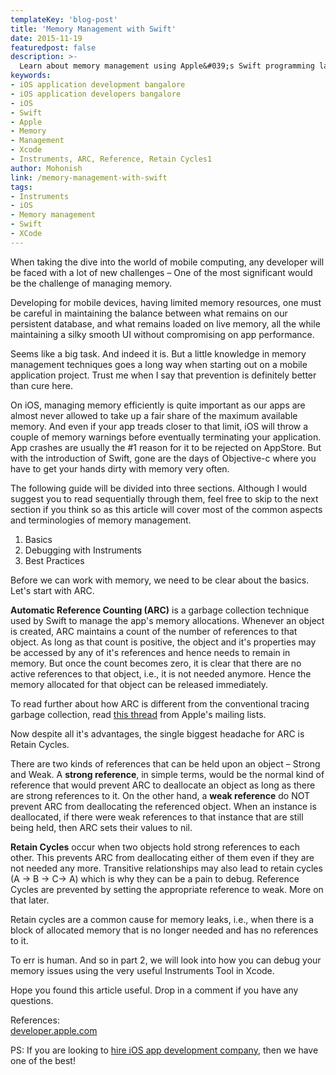 ```yaml
---
templateKey: 'blog-post'
title: 'Memory Management with Swift'
date: 2015-11-19
featuredpost: false
description: >-
  Learn about memory management using Apple&#039;s Swift programming language and Xcode, when building iOS apps. Contact us for iOS App Development services in bangalore.
keywords:
- iOS application development bangalore
- iOS application developers bangalore
- iOS
- Swift
- Apple
- Memory
- Management
- Xcode
- Instruments, ARC, Reference, Retain Cycles1
author: Mohonish 
link: /memory-management-with-swift
tags:
- Instruments
- iOS
- Memory management
- Swift
- XCode
---
```



When taking the dive into the world of mobile computing, any developer will be faced with a lot of new challenges – One of the most significant would be the challenge of managing memory.

Developing for mobile devices, having limited memory resources, one must be careful in maintaining the balance between what remains on our persistent database, and what remains loaded on live memory, all the while maintaining a silky smooth UI without compromising on app performance.

Seems like a big task. And indeed it is. But a little knowledge in memory management techniques goes a long way when starting out on a mobile application project. Trust me when I say that prevention is definitely better than cure here.

On iOS, managing memory efficiently is quite important as our apps are almost never allowed to take up a fair share of the maximum available memory. And even if your app treads closer to that limit, iOS will throw a couple of memory warnings before eventually terminating your application. App crashes are usually the #1 reason for it to be rejected on AppStore. But with the introduction of Swift, gone are the days of Objective-c where you have to get your hands dirty with memory very often.

The following guide will be divided into three sections. Although I would suggest you to read sequentially through them, feel free to skip to the next section if you think so as this article will cover most of the common aspects and terminologies of memory management.

1. Basics
2. Debugging with Instruments
3. Best Practices

Before we can work with memory, we need to be clear about the basics. Let's start with ARC.

**Automatic Reference Counting (ARC)** is a garbage collection technique used by Swift to manage the app's memory allocations. Whenever an object is created, ARC maintains a count of the number of references to that object. As long as that count is positive, the object and it's properties may be accessed by any of it's references and hence needs to remain in memory. But once the count becomes zero, it is clear that there are no active references to that object, i.e., it is not needed anymore. Hence the memory allocated for that object can be released immediately.

To read further about how ARC is different from the conventional tracing garbage collection, read [this thread][1] from Apple's mailing lists.

Now despite all it's advantages, the single biggest headache for ARC is Retain Cycles.

There are two kinds of references that can be held upon an object – Strong and Weak. A **strong reference**, in simple terms, would be the normal kind of reference that would prevent ARC to deallocate an object as long as there are strong references to it. On the other hand, a **weak reference** do NOT prevent ARC from deallocating the referenced object. When an instance is deallocated, if there were weak references to that instance that are still being held, then ARC sets their values to nil.

**Retain Cycles** occur when two objects hold strong references to each other. This prevents ARC from deallocating either of them even if they are not needed any more. Transitive relationships may also lead to retain cycles (A -> B -> C-> A) which is why they can be a pain to debug. Reference Cycles are prevented by setting the appropriate reference to weak. More on that later.

Retain cycles are a common cause for memory leaks, i.e., when there is a block of allocated memory that is no longer needed and has no references to it.

To err is human. And so in part 2, we will look into how you can debug your memory issues using the very useful Instruments Tool in Xcode.

Hope you found this article useful. Drop in a comment if you have any questions.

References:   
[developer.apple.com][2]

PS: If you are looking to [hire iOS app development company][3], then we have one of the best!

[1]: http://lists.apple.com/archives/objc-language/2011/Jun/msg00013.html
[2]: https://developer.apple.com/library/prerelease/ios/documentation/Swift/Conceptual/Swift_Programming_Language/AutomaticReferenceCounting.html
[3]: /iphone-ios-app-development-company-in-bangalore

  